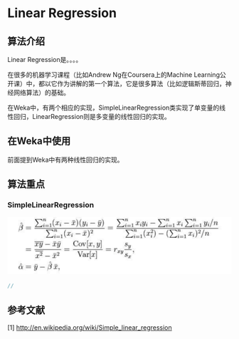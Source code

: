 # Linear Regression
## 算法介绍
Linear Regression是。。。。

在很多的机器学习课程（比如Andrew Ng在Coursera上的Machine Learning公开课）中，都以它作为讲解的第一个算法，它是很多算法（比如逻辑斯蒂回归，神经网络算法）的基础。

在Weka中，有两个相应的实现，SimpleLinearRegression类实现了单变量的线性回归，LinearRegression则是多变量的线性回归的实现。

## 在Weka中使用
前面提到Weka中有两种线性回归的实现。



## 算法重点
### SimpleLinearRegression
![text](pics/linear_regression_alpha_beta.png)

```java
//
```


## 参考文献
[1] http://en.wikipedia.org/wiki/Simple_linear_regression